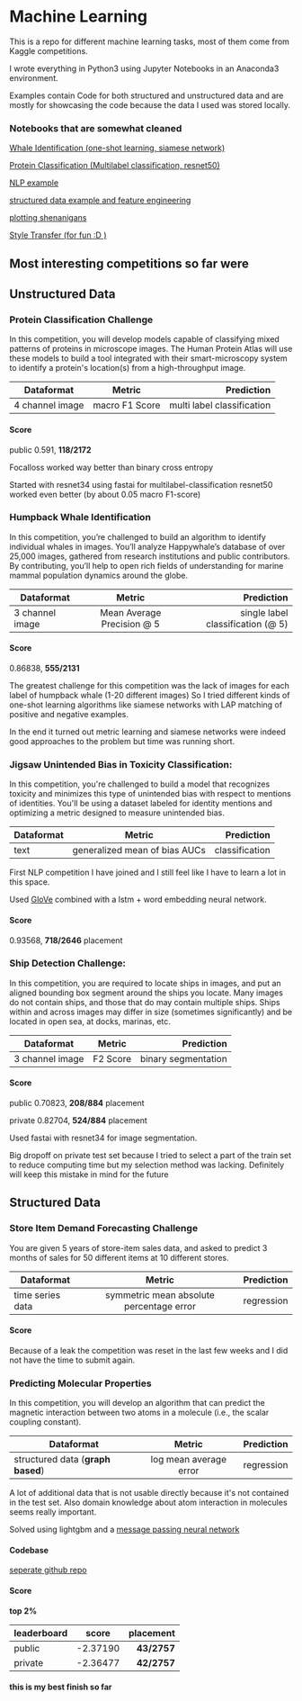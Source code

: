 # Machine Learning

This is a repo for different machine learning tasks, most of them come from Kaggle competitions.

I wrote everything in Python3 using Jupyter Notebooks in an Anaconda3 environment.

Examples contain Code for both structured and unstructured data and are mostly for showcasing the code because the data I used was stored locally.

### Notebooks that are somewhat cleaned

[Whale Identification (one-shot learning, siamese network)](https://github.com/DollofCuty/Deep-Learning/blob/master/unstructured-data/image/whale-identification/siamese_network_cropped.ipynb)

[Protein Classification (Multilabel classification, resnet50)](https://github.com/DollofCuty/Deep-Learning/blob/master/unstructured-data/image/protein-detection/resnet_strat_validation.ipynb)

[NLP example](https://github.com/DollofCuty/Deep-Learning/blob/master/unstructured-data/nlp/quora-insincere-questions/fastai_text.ipynb)

[structured data example and feature engineering](https://github.com/DollofCuty/Deep-Learning/blob/master/structured-data/google-analytics-customer-revenue/lgb_feature_score.ipynb)

[plotting shenanigans](https://github.com/DollofCuty/Deep-Learning/blob/master/structured-data/plotting_baseline.ipynb)

[Style Transfer (for fun :D )](https://github.com/DollofCuty/Deep-Learning/blob/master/unstructured-data/image/style-transfer/style_transfer_fastai.ipynb)

## Most interesting competitions so far were 

## Unstructured Data

### Protein Classification Challenge

In this competition, you will develop models capable of classifying mixed patterns of proteins in microscope images. The Human Protein Atlas will use these models to build a tool integrated with their smart-microscopy system to identify a protein's location(s) from a high-throughput image.

| Dataformat   |      Metric      |  Prediction |
|----------|:-------------:|------:|
| 4 channel image | macro F1 Score | multi label classification |

#### Score 
public 0.591, __118/2172__

Focalloss worked way better than binary cross entropy

Started with resnet34 using fastai for multilabel-classification
resnet50 worked even better (by about 0.05 macro F1-score)

### Humpback Whale Identification

In this competition, you’re challenged to build an algorithm to identify individual whales in images. You’ll analyze Happywhale’s database of over 25,000 images, gathered from research institutions and public contributors. By contributing, you’ll help to open rich fields of understanding for marine mammal population dynamics around the globe.

| Dataformat   |      Metric      |  Prediction |
|----------|:-------------:|------:|
| 3 channel image | Mean Average Precision @ 5 | single label classification (@ 5)|

#### Score
0.86838, __555/2131__

The greatest challenge for this competition was the lack of images for each label of humpback whale (1-20 different images)
So I tried different kinds of one-shot learning algorithms like siamese networks with LAP matching of positive and negative examples.

In the end it turned out metric learning and siamese networks were indeed good approaches to the problem but time was running short.

### Jigsaw Unintended Bias in Toxicity Classification: 

In this competition, you're challenged to build a model that recognizes toxicity and minimizes this type of unintended bias with respect to mentions of identities. You'll be using a dataset labeled for identity mentions and optimizing a metric designed to measure unintended bias.

| Dataformat   |      Metric      |  Prediction |
|----------|:-------------:|------:|
| text |  generalized mean of bias AUCs | classification |

First NLP competition I have joined and I still feel like I have to learn a lot in this space.

Used [GloVe](https://nlp.stanford.edu/projects/glove/) combined with a lstm + word embedding neural network.

#### Score
0.93568, __718/2646__ placement

### Ship Detection Challenge:

In this competition, you are required to locate ships in images, and put an aligned bounding box segment around the ships you locate. Many images do not contain ships, and those that do may contain multiple ships. Ships within and across images may differ in size (sometimes significantly) and be located in open sea, at docks, marinas, etc.

| Dataformat   |      Metric      |  Prediction |
|----------|:-------------:|------:|
| 3 channel image | F2 Score | binary segmentation |

#### Score 
public 0.70823, __208/884__ placement

private 0.82704, __524/884__ placement 

Used fastai with resnet34 for image segmentation.

Big dropoff on private test set because I tried to select a part of the train set to reduce computing time but my selection method was lacking. 
Definitely will keep this mistake in mind for the future

## Structured Data

### Store Item Demand Forecasting Challenge

You are given 5 years of store-item sales data, and asked to predict 3 months of sales for 50 different items at 10 different stores.

| Dataformat   |      Metric      |  Prediction |
|----------|:-------------:|------:|
| time series data | symmetric mean absolute percentage error | regression |

#### Score
Because of a leak the competition was reset in the last few weeks and I did not have the time to submit again.


### Predicting Molecular Properties

In this competition, you will develop an algorithm that can predict the magnetic interaction between two atoms in a molecule (i.e., the scalar coupling constant).

| Dataformat   |      Metric      |  Prediction |
|----------|:-------------:|------:|
| structured data (__graph based__) | log mean average error | regression |

A lot of additional data that is not usable directly because it's not contained in the test set.
Also domain knowledge about atom interaction in molecules seems really important.

Solved using lightgbm and a [message passing neural network](https://arxiv.org/pdf/1704.01212.pdf)

#### Codebase

[seperate github repo](https://github.com/DollofCuty/Predicting-Molecular-Properties)

#### Score 

__top 2%__

| leaderboard   | score | placement |
|----------|:-------------:|---------:|
| public | -2.37190 | __43/2757__ |
| private | -2.36477 | __42/2757__ |

#### this is my best finish so far 
